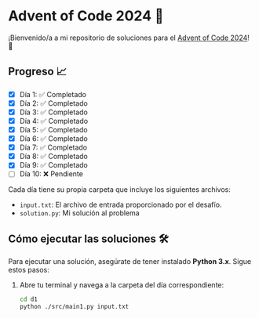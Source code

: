 # Advent of Code 2024 🎄

¡Bienvenido/a a mi repositorio de soluciones para el [Advent of Code 2024](https://adventofcode.com/2024)! 🌟

## Progreso 📈
- [x] Día 1: ✅ Completado
- [x] Día 2: ✅ Completado
- [x] Día 3: ✅ Completado
- [x] Día 4: ✅ Completado
- [x] Día 5: ✅ Completado
- [x] Día 6: ✅ Completado
- [x] Día 7: ✅ Completado
- [x] Día 8: ✅ Completado
- [x] Día 9: ✅ Completado
- [ ] Día 10: ❌ Pendiente

Cada día tiene su propia carpeta que incluye los siguientes archivos:
- `input.txt`: El archivo de entrada proporcionado por el desafío.
- `solution.py`: Mi solución al problema

## Cómo ejecutar las soluciones 🛠️

Para ejecutar una solución, asegúrate de tener instalado **Python 3.x**. Sigue estos pasos:

1. Abre tu terminal y navega a la carpeta del día correspondiente:
   ```bash
   cd d1
   python ./src/main1.py input.txt
